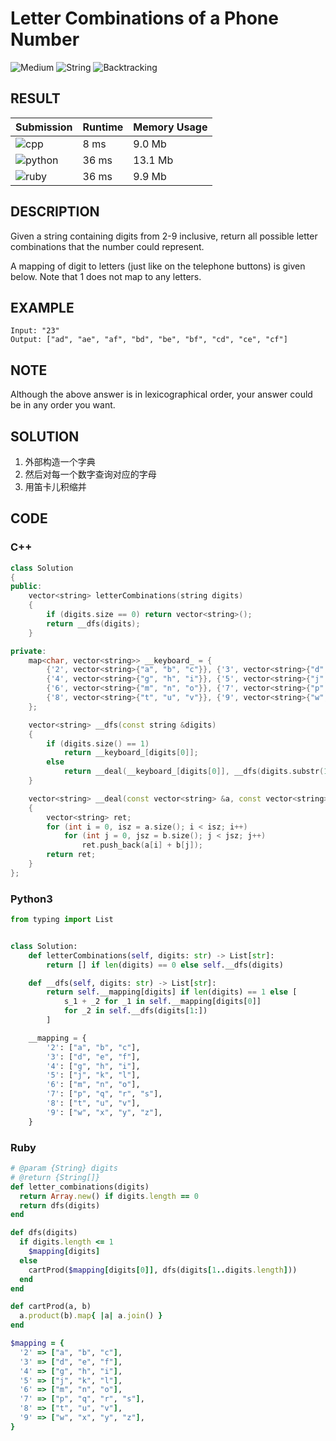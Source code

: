 # Letter Combinations of a Phone Number

![Medium](https://img.shields.io/badge/-Medium-f0ad4e.svg) ![String](https://img.shields.io/badge/-String-007ec6.svg) ![Backtracking](https://img.shields.io/badge/-Backtracking-007ec6.svg)

## RESULT

| Submission                                                        | Runtime | Memory Usage |
| ----------------------------------------------------------------- | ------- | ------------ |
| ![cpp](https://img.shields.io/badge/leetcode017-cpp-f34b7d.svg)   | 8 ms    | 9.0 Mb       |
| ![python](https://img.shields.io/badge/leetcode017-py-3572A5.svg) | 36 ms   | 13.1 Mb      |
| ![ruby](https://img.shields.io/badge/leetcode017-rb-701516.svg)   | 36 ms   | 9.9 Mb       |

## DESCRIPTION

Given a string containing digits from 2-9 inclusive, return all possible letter combinations that the number could represent.

A mapping of digit to letters (just like on the telephone buttons) is given below. Note that 1 does not map to any letters.

## EXAMPLE

```plain
Input: "23"
Output: ["ad", "ae", "af", "bd", "be", "bf", "cd", "ce", "cf"]
```

## NOTE

Although the above answer is in lexicographical order, your answer could be in any order you want.

## SOLUTION

1. 外部构造一个字典
2. 然后对每一个数字查询对应的字母
3. 用笛卡儿积缩并

## CODE

### C++

```cpp
class Solution
{
public:
    vector<string> letterCombinations(string digits)
    {
        if (digits.size == 0) return vector<string>();
        return __dfs(digits);
    }

private:
    map<char, vector<string>> __keyboard_ = {
        {'2', vector<string>{"a", "b", "c"}}, {'3', vector<string>{"d", "e", "f"}},
        {'4', vector<string>{"g", "h", "i"}}, {'5', vector<string>{"j", "k", "l"}},
        {'6', vector<string>{"m", "n", "o"}}, {'7', vector<string>{"p", "q", "r", "s"}},
        {'8', vector<string>{"t", "u", "v"}}, {'9', vector<string>{"w", "x", "y", "z"}},
    };

    vector<string> __dfs(const string &digits)
    {
        if (digits.size() == 1)
            return __keyboard_[digits[0]];
        else
            return __deal(__keyboard_[digits[0]], __dfs(digits.substr(1)));
    }

    vector<string> __deal(const vector<string> &a, const vector<string> &b)
    {
        vector<string> ret;
        for (int i = 0, isz = a.size(); i < isz; i++)
            for (int j = 0, jsz = b.size(); j < jsz; j++)
                ret.push_back(a[i] + b[j]);
        return ret;
    }
};
```

### Python3

```python
from typing import List


class Solution:
    def letterCombinations(self, digits: str) -> List[str]:
        return [] if len(digits) == 0 else self.__dfs(digits)

    def __dfs(self, digits: str) -> List[str]:
        return self.__mapping[digits] if len(digits) == 1 else [
            s_1 + _2 for _1 in self.__mapping[digits[0]]
            for _2 in self.__dfs(digits[1:])
        ]

    __mapping = {
        '2': ["a", "b", "c"],
        '3': ["d", "e", "f"],
        '4': ["g", "h", "i"],
        '5': ["j", "k", "l"],
        '6': ["m", "n", "o"],
        '7': ["p", "q", "r", "s"],
        '8': ["t", "u", "v"],
        '9': ["w", "x", "y", "z"],
    }
```

### Ruby

```ruby
# @param {String} digits
# @return {String[]}
def letter_combinations(digits)
  return Array.new() if digits.length == 0
  return dfs(digits)
end

def dfs(digits)
  if digits.length <= 1
    $mapping[digits]
  else
    cartProd($mapping[digits[0]], dfs(digits[1..digits.length]))
  end
end

def cartProd(a, b)
  a.product(b).map{ |a| a.join() }
end

$mapping = {
  '2' => ["a", "b", "c"],
  '3' => ["d", "e", "f"],
  '4' => ["g", "h", "i"],
  '5' => ["j", "k", "l"],
  '6' => ["m", "n", "o"],
  '7' => ["p", "q", "r", "s"],
  '8' => ["t", "u", "v"],
  '9' => ["w", "x", "y", "z"],
}
```
